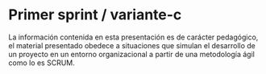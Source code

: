 # Primer sprint / variante-c
La información contenida en esta presentación es de carácter pedagógico, el material presentado obedece a situaciones que simulan el desarrollo de un proyecto en un entorno organizacional a partir de una metodología ágil como lo es SCRUM.
